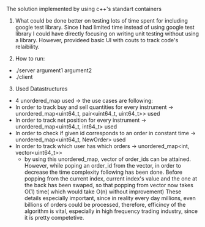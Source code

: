 The solution implemented by using c++'s standart containers
1. What could be done better
    on testing lots of time spent for including google test library. Since I had limited time instead of using google test library I could have directly focusing on writing unit testing without using a library. However, provideed basic UI with couts to track code's relaibility.

2. How to run:
* ./server argument1 argument2
* ./client

3. Used Datastructures
* 4 unordered_map used -> the use cases are following:
* In order to track buy and sell quantities for every instrument -> unordered_map<uint64_t, pair<uint64_t, uint64_t>> used
* In order to track net position for every instrument -> unordered_map<uint64_t, int64_t> used
* In order to check if given id corresponds to an order in constant time -> unordered_map<uint64_t, NewOrder> used
* In order to track which user has which orders -> unordered_map<int, vector<uint64_t>>
    * by using this unordered_map, vector of order_ids can be attained. However, while poping an order_id from the vector, in order to decrease the time complexity following has been done. Before popping from the current index, current index's value and the one at the back has been swaped, so that popping from vector now takes O(1) time( which would take O(n) without improvement)
    These details especially important, since in reality every day millions, even billions of orders could be processed, therefore, efficincy of the algorithm is vital, especially in high frequency trading industry, since it is pretty competetive.